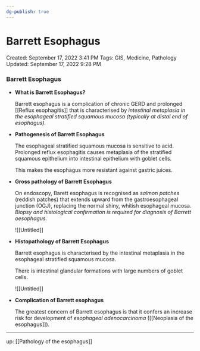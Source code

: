```yaml
---
dg-publish: true
---
```


# Barrett Esophagus

Created: September 17, 2022 3:41 PM
Tags: GIS, Medicine, Pathology
Updated: September 17, 2022 9:28 PM

### Barrett Esophagus

- **What is Barrett Esophagus?**
    
    Barrett esophagus is a complication of chronic GERD and prolonged [[Reflux esophagitis]] that is characterised by *intestinal metaplasia in the esophageal stratified squamous mucosa (typically at distal end of esophagus).*
    
- **Pathogenesis of Barrett Esophagus**
    
    The esophageal stratified squamous mucosa is sensitive to acid. Prolonged reflux esophagitis causes metaplasia of the stratified squamous epithelium into intestinal epithelium with goblet cells.
    
    This makes the esophagus more resistant against gastric juices.
    
- **Gross pathology of Barrett Esophagus**
    
    On endoscopy, Barett esophagus is recognised as *salmon patches* (reddish patches) that extends upward from the gastroesophageal junction (OGJ), replacing the normal shiny, whitish esophageal mucosa. *Biopsy and histological confirmation is required for diagnosis of Barrett oesophagus.*
    
    ![[Untitled]]
    
- **Histopathology of Barrett Esophagus**
    
    Barrett esophagus is characterised by the intestinal metaplasia in the esophageal stratified squamous mucosa.
    
    There is intestinal glandular formations with large numbers of goblet cells.
    
    ![[Untitled]]
    
- **Complication of Barrett esophagus**
    
    The greatest concern of Barrett esophagus is that it confers an increase risk for development of *esophageal adenocarcinoma* ([[Neoplasia of the esophagus]]).
    

---

up: [[Pathology of the esophagus]]